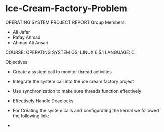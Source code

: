 # Ice-Cream-Factory-Problem

OPERATING SYSTEM PROJECT REPORT
Group Members:
- Ali Jafar 
- Rafay Ahmad 
- Ahmad Ali Ansari

COURSE: OPERATING SYSTEM
OS: LINUX 6.5.1
LANGUAGE: C

Objectives:
- Create a system call to monitor thread activities
- Integrate the system call into the ice cream factory project
- Use synchronization to make sure threads function effectively
- Effectively Handle Deadlocks

- For Creating the system calls and configurating the kernal we followed the following link:
- [YOUTUBE LINK]: https://youtu.be/85qGRoaOkhQ?feature=shared

